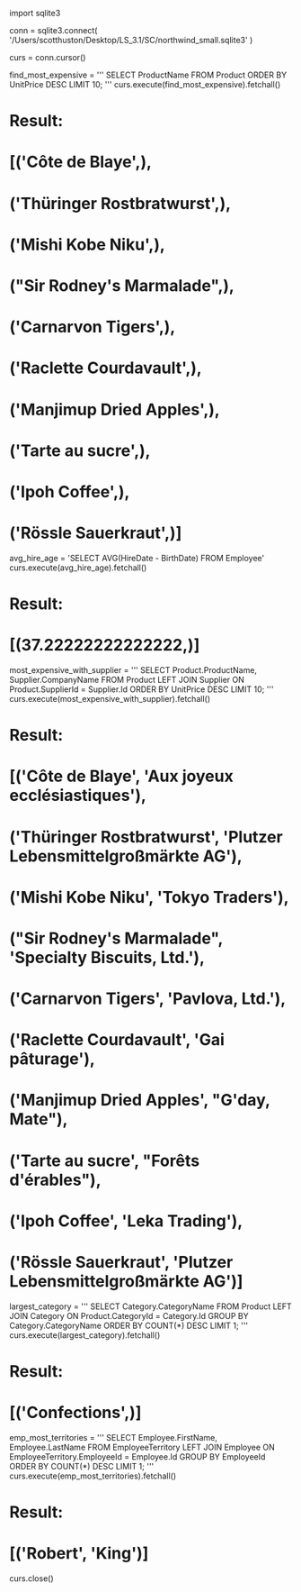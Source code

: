 import sqlite3

conn = sqlite3.connect(
    '/Users/scotthuston/Desktop/LS_3.1/SC/northwind_small.sqlite3'
    )

curs = conn.cursor()

find_most_expensive = '''
SELECT ProductName FROM Product ORDER BY UnitPrice DESC LIMIT 10;
'''
curs.execute(find_most_expensive).fetchall()

# Result:
# [('Côte de Blaye',),
#  ('Thüringer Rostbratwurst',),
#  ('Mishi Kobe Niku',),
#  ("Sir Rodney's Marmalade",),
#  ('Carnarvon Tigers',),
#  ('Raclette Courdavault',),
#  ('Manjimup Dried Apples',),
#  ('Tarte au sucre',),
#  ('Ipoh Coffee',),
#  ('Rössle Sauerkraut',)]

avg_hire_age = 'SELECT AVG(HireDate - BirthDate) FROM Employee'
curs.execute(avg_hire_age).fetchall()

# Result:
# [(37.22222222222222,)]

most_expensive_with_supplier = '''
SELECT Product.ProductName, Supplier.CompanyName
FROM Product
LEFT JOIN Supplier
ON Product.SupplierId = Supplier.Id
ORDER BY UnitPrice DESC LIMIT 10;
'''
curs.execute(most_expensive_with_supplier).fetchall()

# Result:
# [('Côte de Blaye', 'Aux joyeux ecclésiastiques'),
#  ('Thüringer Rostbratwurst', 'Plutzer Lebensmittelgroßmärkte AG'),
#  ('Mishi Kobe Niku', 'Tokyo Traders'),
#  ("Sir Rodney's Marmalade", 'Specialty Biscuits, Ltd.'),
#  ('Carnarvon Tigers', 'Pavlova, Ltd.'),
#  ('Raclette Courdavault', 'Gai pâturage'),
#  ('Manjimup Dried Apples', "G'day, Mate"),
#  ('Tarte au sucre', "Forêts d'érables"),
#  ('Ipoh Coffee', 'Leka Trading'),
#  ('Rössle Sauerkraut', 'Plutzer Lebensmittelgroßmärkte AG')]

largest_category = '''
SELECT Category.CategoryName
FROM Product
LEFT JOIN Category
ON Product.CategoryId = Category.Id
GROUP BY Category.CategoryName
ORDER BY COUNT(*) DESC LIMIT 1;
'''
curs.execute(largest_category).fetchall()

# Result:
# [('Confections',)]

emp_most_territories = '''
SELECT Employee.FirstName, Employee.LastName
FROM EmployeeTerritory
LEFT JOIN Employee
ON EmployeeTerritory.EmployeeId = Employee.Id
GROUP BY EmployeeId
ORDER BY COUNT(*) DESC LIMIT 1;
'''
curs.execute(emp_most_territories).fetchall()

# Result:
# [('Robert', 'King')]

curs.close()
